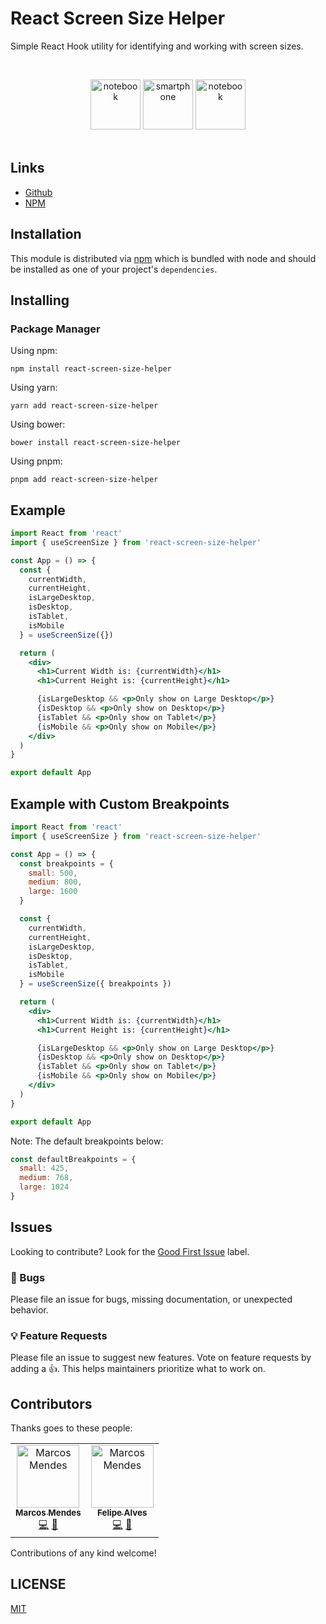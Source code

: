 # React Screen Size Helper

Simple React Hook utility for identifying and working with screen sizes.

<br /><div align="center">

<a>
  <img
    height="80"
    width="80"
    alt="notebook"
    src="https://emojipedia-us.s3.dualstack.us-west-1.amazonaws.com/thumbs/240/apple/325/laptop_1f4bb.png"
  />
  <img
    height="80"
    width="80"
    alt="smartphone"
    src="https://emojipedia-us.s3.dualstack.us-west-1.amazonaws.com/thumbs/240/apple/325/mobile-phone_1f4f1.png"
  />
  <img
    height="80"
    width="80"
    alt="notebook"
    src="https://emojipedia-us.s3.dualstack.us-west-1.amazonaws.com/thumbs/120/apple/325/desktop-computer_1f5a5-fe0f.png"
  />
</a><br /><br />
</div>

## Links


- [Github](https://github.com/iamdevmarcos/React-Screen-Size-Helper)
- [NPM](https://www.npmjs.com/package/react-screen-size-helper)


## Installation

This module is distributed via [npm](https://www.npmjs.com/package/react-screen-size-helper) which is bundled with node and
should be installed as one of your project's `dependencies`.

## Installing

### Package Manager

Using npm:
```
npm install react-screen-size-helper
```

Using yarn:
```
yarn add react-screen-size-helper
```

Using bower:
```
bower install react-screen-size-helper
```

Using pnpm:
```
pnpm add react-screen-size-helper
```

## Example

```jsx
import React from 'react'
import { useScreenSize } from 'react-screen-size-helper'

const App = () => {
  const {
    currentWidth,
    currentHeight,
    isLargeDesktop,
    isDesktop,
    isTablet,
    isMobile
  } = useScreenSize({})

  return (
    <div>
      <h1>Current Width is: {currentWidth}</h1>
      <h1>Current Height is: {currentHeight}</h1>

      {isLargeDesktop && <p>Only show on Large Desktop</p>}
      {isDesktop && <p>Only show on Desktop</p>}
      {isTablet && <p>Only show on Tablet</p>}
      {isMobile && <p>Only show on Mobile</p>}
    </div>
  )
}

export default App
```

## Example with Custom Breakpoints

```jsx
import React from 'react'
import { useScreenSize } from 'react-screen-size-helper'

const App = () => {
  const breakpoints = {
    small: 500,
    medium: 800,
    large: 1600
  }

  const {
    currentWidth,
    currentHeight,
    isLargeDesktop,
    isDesktop,
    isTablet,
    isMobile
  } = useScreenSize({ breakpoints })

  return (
    <div>
      <h1>Current Width is: {currentWidth}</h1>
      <h1>Current Height is: {currentHeight}</h1>

      {isLargeDesktop && <p>Only show on Large Desktop</p>}
      {isDesktop && <p>Only show on Desktop</p>}
      {isTablet && <p>Only show on Tablet</p>}
      {isMobile && <p>Only show on Mobile</p>}
    </div>
  )
}

export default App
```

Note: The default breakpoints below:
```jsx
const defaultBreakpoints = {
  small: 425,
  medium: 768,
  large: 1024
}
```


## Issues

Looking to contribute? Look for the [Good First Issue](https://github.com/iamdevmarcos/React-Screen-Size-Helper/issues) label.

### 🐛 Bugs

Please file an issue for bugs, missing documentation, or unexpected behavior.

### 💡 Feature Requests

Please file an issue to suggest new features. Vote on feature requests by adding
a 👍. This helps maintainers prioritize what to work on.

## Contributors

Thanks goes to these people:
<table>
  <tbody>
    <tr>
      <td align="center"><a href="https://www.linkedin.com/in/iamdevmarcos/"><img src="https://avatars.githubusercontent.com/u/92524722?v=4" width="100px;" alt="Marcos Mendes"/><br /><sub><b>Marcos Mendes</b></sub></a><br /><a href="https://github.com/iamdevmarcos" title="Code">💻</a> <a href="https://www.linkedin.com/in/iamdevmarcos/" title="Linkedin">💼</a></td>
      <td align="center"><a href="https://www.linkedin.com/in/felipealves-/"><img src="https://avatars.githubusercontent.com/u/78622458?v=4" width="100px;" alt="Marcos Mendes"/><br /><sub><b>Felipe Alves</b></sub></a><br /><a href="https://github.com/felpsalvs" title="Code">💻</a> <a href="https://www.linkedin.com/in/felipealves-/" title="Linkedin">💼</a></td>
    </tr>
  </tbody>
  <tfoot>

  </tfoot>
</table>

Contributions of any kind welcome!

## LICENSE

[MIT](LICENSE)
